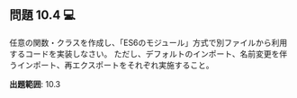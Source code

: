## 問題 10.4 💻

任意の関数・クラスを作成し、「ES6のモジュール」方式で別ファイルから利用するコードを実装しなさい。
ただし、デフォルトのインポート、名前変更を伴うインポート、再エクスポートをそれぞれ実施すること。

**出題範囲**: 10.3
